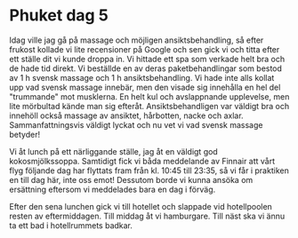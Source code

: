 # Phuket dag 5

Idag ville jag gå på massage och möjligen ansiktsbehandling, så efter frukost kollade vi lite recensioner på Google och sen gick vi och titta efter ett ställe dit vi kunde droppa in. Vi hittade ett spa som verkade helt bra och de hade tid direkt. Vi beställde en av deras paketbehandlingar som bestod av 1 h svensk massage och 1 h ansiktsbehandling. Vi hade inte alls kollat upp vad svensk massage innebär, men den visade sig innehålla en hel del "trummande" mot musklerna. En helt kul och avslappnande upplevelse, men lite mörbultad kände man sig efteråt. Ansiktsbehandligen var väldigt bra och innehöll också massage av ansiktet, hårbotten, nacke och axlar. Sammanfattningsvis väldigt lyckat och nu vet vi vad svensk massage betyder! 

Vi åt lunch på ett närliggande ställe, jag åt en väldigt god kokosmjölkssoppa. Samtidigt fick vi båda meddelande av Finnair att vårt flyg följande dag har flyttats fram från kl. 10:45 till 23:35, så vi får i praktiken en till dag här, inte oss emot! Dessutom borde vi kunna ansöka om ersättning eftersom vi meddelades bara en dag i förväg. 

Efter den sena lunchen gick vi till hotellet och slappade vid hotellpoolen resten av eftermiddagen. Till middag åt vi hamburgare. Till näst ska vi ännu ta ett bad i hotellrummets badkar. 
